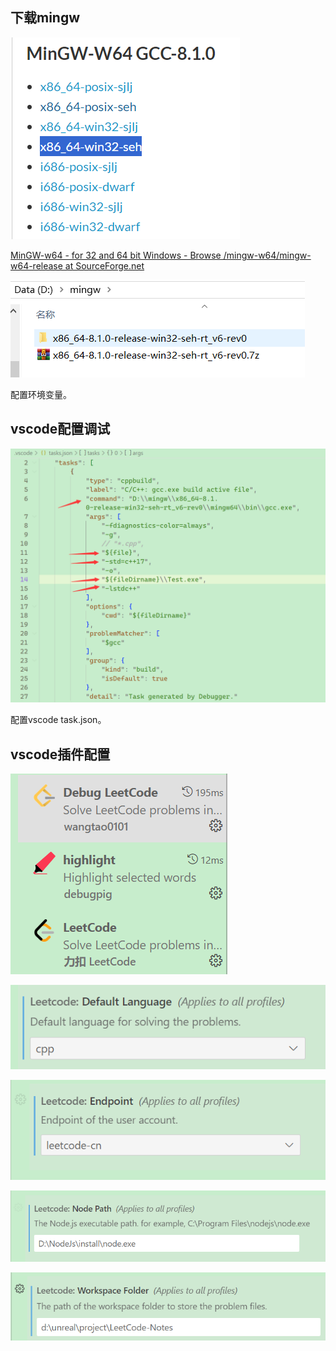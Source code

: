 ## 下载mingw

![image-20240208001554251](Image/Untitled/image-20240208001554251.png)

[MinGW-w64 - for 32 and 64 bit Windows - Browse /mingw-w64/mingw-w64-release at SourceForge.net](https://sourceforge.net/projects/mingw-w64/files/mingw-w64/mingw-w64-release/)

![image-20240208001622258](Image/Untitled/image-20240208001622258.png)

配置环境变量。

## vscode配置调试

![image-20240208001715255](Image/Untitled/image-20240208001715255.png)

配置vscode task.json。

## vscode插件配置

![image-20240208001807802](Image/Untitled/image-20240208001807802.png)

![image-20240208001836728](Image/Untitled/image-20240208001836728.png)

![image-20240208001844688](Image/Untitled/image-20240208001844688.png)

![image-20240208001850873](Image/Untitled/image-20240208001850873.png)

![image-20240208001857782](Image/Untitled/image-20240208001857782.png)